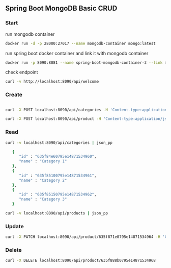 ## Spring Boot MongoDB Basic CRUD


### Start

run mongodb container

```zsh
docker run -d -p 28000:27017 --name mongodb-container mongo:latest
```

run spring boot docker container and link it with mongodb container

```zsh
docker run -p 8090:8081 --name spring-boot-mongodb-container-3 --link mongodb-container:mongo -d matrizlab/spring-boot-mongodb:v3
```

check endpoint

```zsh
curl -v http://localhost:8090/api/welcome
```

### Create

```zsh

curl -X POST localhost:8090/api/categories -H 'Content-type:application/json' -d '{"name": "Category 1"}'

curl -X POST localhost:8090/api/product -H 'Content-type:application/json' -d '{"name": "Product 1", "description": "Desc 1", "price": "123.45", "categoryId": "635f84e60795e14871534960"}'
```

### Read

```zsh
curl -v localhost:8090/api/categories | json_pp

   {
      "id" : "635f84e60795e14871534960",
      "name" : "Category 1"
   },
   {
      "id" : "635f85100795e14871534961",
      "name" : "Category 2"
   },
   {
      "id" : "635f85150795e14871534962",
      "name" : "Category 3"
   }

curl -v localhost:8090/api/products | json_pp

```

### Update

```zsh
curl -X PATCH localhost:8090/api/product/635f871e0795e14871534964 -H 'Content-type:application/json' -d '{"price": "999999.22"}'
```

### Delete

```zsh
curl -X DELETE localhost:8090/api/product/635f888b0795e14871534968

```